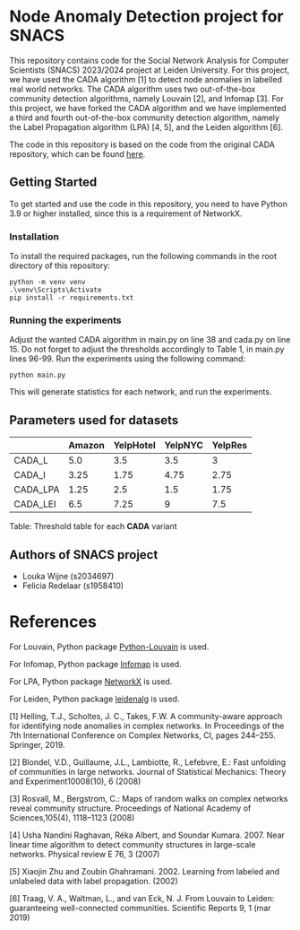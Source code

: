 # Node Anomaly Detection project for SNACS
This repository contains code for the Social Network Analysis for Computer Scientists (SNACS) 2023/2024 project at Leiden University. 
For this project, we have used the CADA algorithm [1] to detect node anomalies in labelled real world networks. The CADA algorithm uses two out-of-the-box community detection algorithms, namely Louvain [2], and Infomap [3].
For this project, we have forked the CADA algorithm and we have implemented a third and fourth out-of-the-box community detection algorithm, namely the Label Propagation algorithm (LPA) [4, 5], and the Leiden algorithm [6].


The code in this repository is based on the code from the original CADA repository, which can be found [here](https://github.com/thomashelling/cada).


## Getting Started
To get started and use the code in this repository, you need to have Python 3.9 or higher installed, since this is a requirement of NetworkX. 

### Installation
To install the required packages, run the following commands in the root directory of this repository:

```
python -m venv venv
.\venv\Scripts\Activate
pip install -r requirements.txt
```

### Running the experiments
Adjust the wanted CADA algorithm in main.py on line 38 and cada.py on line 15. Do not forget to adjust the thresholds accordingly to Table 1, in main.py lines 96-99. Run the experiments using the following command:

```
python main.py
```
This will generate statistics for each network, and run the experiments. 


## Parameters used for datasets
|        | Amazon | YelpHotel | YelpNYC | YelpRes |
|--------|--------|-----------|---------|---------|
| CADA_L | 5.0    | 3.5       | 3.5     | 3       |
| CADA_I | 3.25   | 1.75      | 4.75    | 2.75    |
| CADA_LPA | 1.25  | 2.5       | 1.5     | 1.75    |
| CADA_LEI | 6.5   | 7.25      | 9       | 7.5     |

Table: Threshold table for each **CADA** variant

## Authors of SNACS project
- Louka Wijne (s2034697)
- Felicia Redelaar (s1958410)


# References
For Louvain, Python package <a href="https://github.com/taynaud/python-louvain">Python-Louvain</a> is used. 

For Infomap, Python package <a href="https://pypi.org/project/infomap/">Infomap</a> is used.

For LPA, Python package <a href="https://networkx.org/documentation/stable/reference/algorithms/generated/networkx.algorithms.community.label_propagation.label_propagation_communities.html">NetworkX</a> is used.

For Leiden, Python package <a href="https://pypi.org/project/leidenalg/">leidenalg</a> is used.

[1] Helling, T.J., Scholtes, J. C., Takes, F.W. A community-aware approach for identifying node anomalies in complex networks. In Proceedings of the 7th International Conference on Complex Networks, CI, pages 244–255. Springer, 2019.

[2] Blondel, V.D., Guillaume, J.L., Lambiotte, R., Lefebvre, E.: Fast unfolding of communities in large networks. Journal of Statistical Mechanics: Theory and Experiment10008(10), 6 (2008)

[3] Rosvall, M., Bergstrom, C.: Maps of random walks on complex networks reveal community structure. Proceedings of National Academy of Sciences,105(4), 1118–1123 (2008)

[4] Usha Nandini Raghavan, Réka Albert, and Soundar Kumara. 2007. Near linear time algorithm to detect community structures in large-scale networks. Physical review E 76, 3 (2007)

[5] Xiaojin Zhu and Zoubin Ghahramani. 2002. Learning from labeled and unlabeled data with label propagation. (2002)

[6]  Traag, V. A., Waltman, L., and van Eck, N. J. From Louvain to Leiden: guaranteeing well-connected communities. Scientific Reports 9, 1 (mar 2019)


